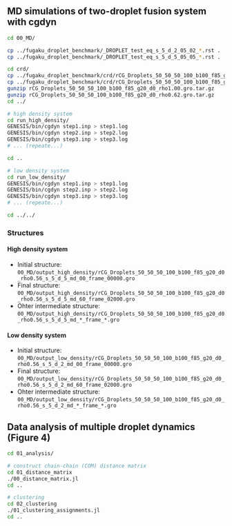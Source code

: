 ## MD simulations of two-droplet fusion system with cgdyn

```bash
cd 00_MD/

cp ../fugaku_droplet_benchmark/_DROPLET_test_eq_s_5_d_2_05_02_*.rst .
cp ../fugaku_droplet_benchmark/_DROPLET_test_eq_s_5_d_5_05_05_*.rst .

cd crd/
cp ../fugaku_droplet_benchmark/crd/rCG_Droplets_50_50_50_100_b100_f85_g20_d0_rho1.00.gro.tar.gz .
cp ../fugaku_droplet_benchmark/crd/rCG_Droplets_50_50_50_100_b100_f85_g20_d0_rho0.62.gro.tar.gz .
gunzip rCG_Droplets_50_50_50_100_b100_f85_g20_d0_rho1.00.gro.tar.gz
gunzip rCG_Droplets_50_50_50_100_b100_f85_g20_d0_rho0.62.gro.tar.gz
cd ../

# high density system
cd run_high_density/
GENESIS/bin/cgdyn step1.inp > step1.log
GENESIS/bin/cgdyn step2.inp > step2.log
GENESIS/bin/cgdyn step3.inp > step3.log
# ... (repeate...)

cd ..

# low density system
cd run_low_density/
GENESIS/bin/cgdyn step1.inp > step1.log
GENESIS/bin/cgdyn step2.inp > step2.log
GENESIS/bin/cgdyn step3.inp > step3.log
# ... (repeate...)

cd ../../
```

### Structures

#### High density system

- Initial structure: `00_MD/output_high_density/rCG_Droplets_50_50_50_100_b100_f85_g20_d0_rho0.56_s_5_d_5_md_00_frame_00000.gro`
- Final structure: `00_MD/output_high_density/rCG_Droplets_50_50_50_100_b100_f85_g20_d0_rho0.56_s_5_d_5_md_60_frame_02000.gro`
- Ohter intermediate structure: `00_MD/output_high_density/rCG_Droplets_50_50_50_100_b100_f85_g20_d0_rho0.56_s_5_d_5_md_*_frame_*.gro`


#### Low density system

- Initial structure: `00_MD/output_low_density/rCG_Droplets_50_50_50_100_b100_f85_g20_d0_rho0.56_s_5_d_2_md_00_frame_00000.gro`
- Final structure: `00_MD/output_low_density/rCG_Droplets_50_50_50_100_b100_f85_g20_d0_rho0.56_s_5_d_2_md_60_frame_02000.gro`
- Ohter intermediate structure: `00_MD/output_low_density/rCG_Droplets_50_50_50_100_b100_f85_g20_d0_rho0.56_s_5_d_2_md_*_frame_*.gro`


## Data analysis of multiple droplet dynamics (Figure 4)

```bash
cd 01_analysis/

# construct chain-chain (COM) distance matrix
cd 01_distance_matrix
./00_distance_matrix.jl
cd ..

# clustering
cd 02_clustering
./01_clustering_assignments.jl
cd ..
```
